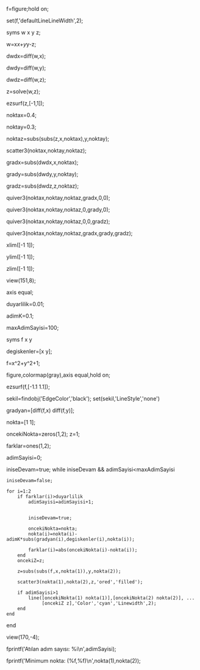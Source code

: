 f=figure;hold on;

set(f,'defaultLineLineWidth',2);

syms w x y z;

 w=x*x+y*y-z;
 
dwdx=diff(w,x);

dwdy=diff(w,y);

dwdz=diff(w,z);

z=solve(w,z);

ezsurf(z,[-1,1]);

noktax=0.4;

noktay=0.3;

noktaz=subs(subs(z,x,noktax),y,noktay);

scatter3(noktax,noktay,noktaz);

gradx=subs(dwdx,x,noktax);

grady=subs(dwdy,y,noktay);

gradz=subs(dwdz,z,noktaz);

quiver3(noktax,noktay,noktaz,gradx,0,0);

quiver3(noktax,noktay,noktaz,0,grady,0);

quiver3(noktax,noktay,noktaz,0,0,gradz);

quiver3(noktax,noktay,noktaz,gradx,grady,gradz);

xlim([-1 1]);

ylim([-1 1]);

zlim([-1 1]);

view(151,8);

axis equal;

duyarlilik=0.01;

adimK=0.1;

maxAdimSayisi=100;

syms f x y

degiskenler=[x y];

f=x^2+y^2+1;

figure,colormap(gray),axis equal,hold on;

ezsurf(f,[-1.1 1.1]);

sekil=findobj('EdgeColor','black');
set(sekil,'LineStyle','none')

gradyan=[diff(f,x) diff(f,y)];

nokta=[1 1];

oncekiNokta=zeros(1,2);
z=1;

farklar=ones(1,2);

adimSayisi=0;

iniseDevam=true;
while iniseDevam && adimSayisi<maxAdimSayisi
  
    iniseDevam=false;
    
    for i=1:2 
        if farklar(i)>duyarlilik 
            adimSayisi=adimSayisi+1;

         
            iniseDevam=true;
            
            oncekiNokta=nokta; 
            nokta(i)=nokta(i)-adimK*subs(gradyan(i),degiskenler(i),nokta(i));

            farklar(i)=abs(oncekiNokta(i)-nokta(i));
        end
        oncekiZ=z;
            
        z=subs(subs(f,x,nokta(1)),y,nokta(2));

        scatter3(nokta(1),nokta(2),z,'ored','filled');
 
        if adimSayisi>1
            line([oncekiNokta(1) nokta(1)],[oncekiNokta(2) nokta(2)], ...
                 [oncekiZ z],'Color','cyan','Linewidth',2);
        end
    end
end

view(170,-4); 

fprintf('Atılan adım sayısı: %i\n',adimSayisi);

fprintf('Minimum nokta: (%f,%f)\n',nokta(1),nokta(2));
